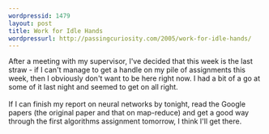 ```yaml
---
wordpressid: 1479
layout: post
title: Work for Idle Hands
wordpressurl: http://passingcuriosity.com/2005/work-for-idle-hands/
---
```

After a meeting with my supervisor, I've decided that this week is the last straw - if I can't manage to get a handle on my pile of assignments this week, then I obviously don't want to be here right now. I had a bit of a go at some of it last night and seemed to get on all right.<br /><br />If I can finish my report on neural networks by tonight, read the Google papers (the original paper and that on map-reduce) and get a good way through the first algorithms assignment tomorrow, I think I'll get there.
